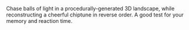Chase balls of light in a procedurally-generated 3D landscape, while reconstructing a cheerful chiptune in reverse order. A good test for your memory and reaction time.